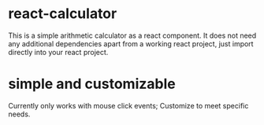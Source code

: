 # react-calculator
This is a simple arithmetic calculator as a react component.
It does not need any additional dependencies apart from a working react project,
just import directly into your react project.

# simple and customizable
Currently only works with mouse click events;
Customize to meet specific needs.
